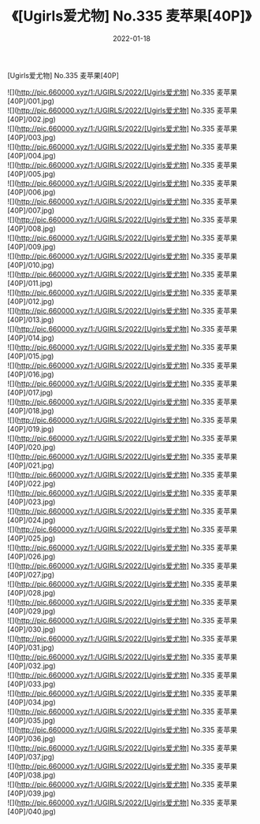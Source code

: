 ﻿---
layout: post
title:  《[Ugirls爱尤物] No.335 麦苹果[40P]》
date:   2022-01-18
img: http://pic.660000.xyz/1:/UGIRLS/2022/[Ugirls爱尤物] No.335 麦苹果[40P]/000.jpg
categories: [美女, 清纯, 唯美]
---

[Ugirls爱尤物] No.335 麦苹果[40P]

  ![](http://pic.660000.xyz/1:/UGIRLS/2022/[Ugirls爱尤物] No.335 麦苹果[40P]/001.jpg) <br> ![](http://pic.660000.xyz/1:/UGIRLS/2022/[Ugirls爱尤物] No.335 麦苹果[40P]/002.jpg) <br> ![](http://pic.660000.xyz/1:/UGIRLS/2022/[Ugirls爱尤物] No.335 麦苹果[40P]/003.jpg) <br> ![](http://pic.660000.xyz/1:/UGIRLS/2022/[Ugirls爱尤物] No.335 麦苹果[40P]/004.jpg) <br> ![](http://pic.660000.xyz/1:/UGIRLS/2022/[Ugirls爱尤物] No.335 麦苹果[40P]/005.jpg) <br> ![](http://pic.660000.xyz/1:/UGIRLS/2022/[Ugirls爱尤物] No.335 麦苹果[40P]/006.jpg) <br> ![](http://pic.660000.xyz/1:/UGIRLS/2022/[Ugirls爱尤物] No.335 麦苹果[40P]/007.jpg) <br> ![](http://pic.660000.xyz/1:/UGIRLS/2022/[Ugirls爱尤物] No.335 麦苹果[40P]/008.jpg) <br> ![](http://pic.660000.xyz/1:/UGIRLS/2022/[Ugirls爱尤物] No.335 麦苹果[40P]/009.jpg) <br> ![](http://pic.660000.xyz/1:/UGIRLS/2022/[Ugirls爱尤物] No.335 麦苹果[40P]/010.jpg) <br> ![](http://pic.660000.xyz/1:/UGIRLS/2022/[Ugirls爱尤物] No.335 麦苹果[40P]/011.jpg) <br> ![](http://pic.660000.xyz/1:/UGIRLS/2022/[Ugirls爱尤物] No.335 麦苹果[40P]/012.jpg) <br> ![](http://pic.660000.xyz/1:/UGIRLS/2022/[Ugirls爱尤物] No.335 麦苹果[40P]/013.jpg) <br> ![](http://pic.660000.xyz/1:/UGIRLS/2022/[Ugirls爱尤物] No.335 麦苹果[40P]/014.jpg) <br> ![](http://pic.660000.xyz/1:/UGIRLS/2022/[Ugirls爱尤物] No.335 麦苹果[40P]/015.jpg) <br> ![](http://pic.660000.xyz/1:/UGIRLS/2022/[Ugirls爱尤物] No.335 麦苹果[40P]/016.jpg) <br> ![](http://pic.660000.xyz/1:/UGIRLS/2022/[Ugirls爱尤物] No.335 麦苹果[40P]/017.jpg) <br> ![](http://pic.660000.xyz/1:/UGIRLS/2022/[Ugirls爱尤物] No.335 麦苹果[40P]/018.jpg) <br> ![](http://pic.660000.xyz/1:/UGIRLS/2022/[Ugirls爱尤物] No.335 麦苹果[40P]/019.jpg) <br> ![](http://pic.660000.xyz/1:/UGIRLS/2022/[Ugirls爱尤物] No.335 麦苹果[40P]/020.jpg) <br> ![](http://pic.660000.xyz/1:/UGIRLS/2022/[Ugirls爱尤物] No.335 麦苹果[40P]/021.jpg) <br> ![](http://pic.660000.xyz/1:/UGIRLS/2022/[Ugirls爱尤物] No.335 麦苹果[40P]/022.jpg) <br> ![](http://pic.660000.xyz/1:/UGIRLS/2022/[Ugirls爱尤物] No.335 麦苹果[40P]/023.jpg) <br> ![](http://pic.660000.xyz/1:/UGIRLS/2022/[Ugirls爱尤物] No.335 麦苹果[40P]/024.jpg) <br> ![](http://pic.660000.xyz/1:/UGIRLS/2022/[Ugirls爱尤物] No.335 麦苹果[40P]/025.jpg) <br> ![](http://pic.660000.xyz/1:/UGIRLS/2022/[Ugirls爱尤物] No.335 麦苹果[40P]/026.jpg) <br> ![](http://pic.660000.xyz/1:/UGIRLS/2022/[Ugirls爱尤物] No.335 麦苹果[40P]/027.jpg) <br> ![](http://pic.660000.xyz/1:/UGIRLS/2022/[Ugirls爱尤物] No.335 麦苹果[40P]/028.jpg) <br> ![](http://pic.660000.xyz/1:/UGIRLS/2022/[Ugirls爱尤物] No.335 麦苹果[40P]/029.jpg) <br> ![](http://pic.660000.xyz/1:/UGIRLS/2022/[Ugirls爱尤物] No.335 麦苹果[40P]/030.jpg) <br> ![](http://pic.660000.xyz/1:/UGIRLS/2022/[Ugirls爱尤物] No.335 麦苹果[40P]/031.jpg) <br> ![](http://pic.660000.xyz/1:/UGIRLS/2022/[Ugirls爱尤物] No.335 麦苹果[40P]/032.jpg) <br> ![](http://pic.660000.xyz/1:/UGIRLS/2022/[Ugirls爱尤物] No.335 麦苹果[40P]/033.jpg) <br> ![](http://pic.660000.xyz/1:/UGIRLS/2022/[Ugirls爱尤物] No.335 麦苹果[40P]/034.jpg) <br> ![](http://pic.660000.xyz/1:/UGIRLS/2022/[Ugirls爱尤物] No.335 麦苹果[40P]/035.jpg) <br> ![](http://pic.660000.xyz/1:/UGIRLS/2022/[Ugirls爱尤物] No.335 麦苹果[40P]/036.jpg) <br> ![](http://pic.660000.xyz/1:/UGIRLS/2022/[Ugirls爱尤物] No.335 麦苹果[40P]/037.jpg) <br> ![](http://pic.660000.xyz/1:/UGIRLS/2022/[Ugirls爱尤物] No.335 麦苹果[40P]/038.jpg) <br> ![](http://pic.660000.xyz/1:/UGIRLS/2022/[Ugirls爱尤物] No.335 麦苹果[40P]/039.jpg) <br> ![](http://pic.660000.xyz/1:/UGIRLS/2022/[Ugirls爱尤物] No.335 麦苹果[40P]/040.jpg) <br>